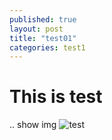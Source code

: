 ```yaml
---
published: true
layout: post
title: "test01"
categories: test1
---
```


# This is test
..
show img
![test](https://github.com/user-attachments/assets/812a918c-df45-49ac-86aa-1609744403fc)

